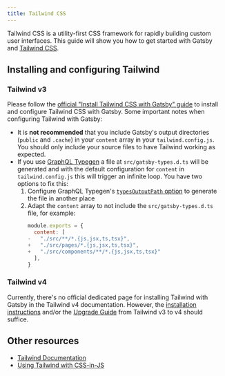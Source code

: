 ```yaml
---
title: Tailwind CSS
---
```


Tailwind CSS is a utility-first CSS framework for rapidly building custom user interfaces. This guide will show you how to get started with Gatsby and [Tailwind CSS](https://tailwindcss.com/).

## Installing and configuring Tailwind

### Tailwind v3

Please follow the [official "Install Tailwind CSS with Gatsby" guide](https://v3.tailwindcss.com/docs/guides/gatsby) to install and configure Tailwind CSS with Gatsby. Some important notes when configuring Tailwind with Gatsby:

- It is **not recommended** that you include Gatsby's output directories (`public` and `.cache`) in your `content` array in your `tailwind.config.js`. You should only include your source files to have Tailwind working as expected.
- If you use [GraphQL Typegen](/docs/how-to/local-development/graphql-typegen/) a file at `src/gatsby-types.d.ts` will be generated and with the default configuration for `content` in `tailwind.config.js` this will trigger an infinite loop. You have two options to fix this:
  1. Configure GraphQL Typegen's [`typesOutputPath` option](/docs/reference/config-files/gatsby-config/#graphqltypegen) to generate the file in another place
  2. Adapt the `content` array to not include the `src/gatsby-types.d.ts` file, for example:
     ```diff:title=tailwind.config.js
     module.exports = {
       content: [
     -   "./src/**/*.{js,jsx,ts,tsx}",
     +   "./src/pages/*.{js,jsx,ts,tsx}",
     +   "./src/components/**/*.{js,jsx,ts,tsx}"
       ],
     }
     ```

### Tailwind v4

Currently, there's no official dedicated page for installing Tailwind with Gatsby in the Tailwind v4 documentation. However, the [installation instructions](https://tailwindcss.com/docs/installation/using-postcss) and/or the [Upgrade Guide](https://tailwindcss.com/docs/upgrade-guide) from Tailwind v3 to v4 should suffice.

## Other resources

- [Tailwind Documentation](https://tailwindcss.com/)
- [Using Tailwind with CSS-in-JS](https://github.com/ben-rogerson/twin.macro)
